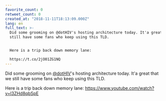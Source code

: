 ```yaml
---
favorite_count: 0
retweet_count: 0
created_at: "2018-11-11T18:13:09.000Z"
lang: en
full_text: >-
  Did some grooming on @dotHIV's hosting architecture today. It'a great that we
  still have some fans who keep using this TLD.


  Here is a trip back down memory lane:

  https://t.co/2jO01ZG1NQ
---
```


Did some grooming on [@dotHIV](https://twitter.com/dotHIV)'s hosting
architecture today. It'a great that we still have some fans who keep using this
TLD.

Here is a trip back down memory lane:
<https://www.youtube.com/watch?v=l3ZHd8qbSpE>
